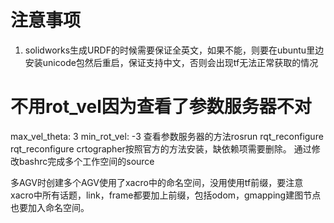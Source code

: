 <!--
 * @Author: zzttqu zzttqu@gmail.com
 * @Date: 2023-03-28 11:55:46
 * @LastEditors: zzttqu zzttqu@gmail.com
 * @LastEditTime: 2023-04-04 13:22:25
 * @FilePath: /roscar/readme.md
 * @Description:
 * 一个大学生的毕业设计
-->
# 注意事项
1. solidworks生成URDF的时候需要保证全英文，如果不能，则要在ubuntu里边安装unicode包然后重启，保证支持中文，否则会出现tf无法正常获取的情况


  # 不用rot_vel因为查看了参数服务器不对
  max_vel_theta: 3
  min_rot_vel: -3
查看参数服务器的方法rosrun rqt_reconfigure rqt_reconfigure
crtographer按照官方的方法安装，缺依赖项需要删除。
通过修改bashrc完成多个工作空间的source

多AGV时创建多个AGV使用了xacro中的命名空间，没用使用tf前缀，要注意xacro中所有话题，link，frame都要加上前缀，包括odom，gmapping建图节点也要加入命名空间。